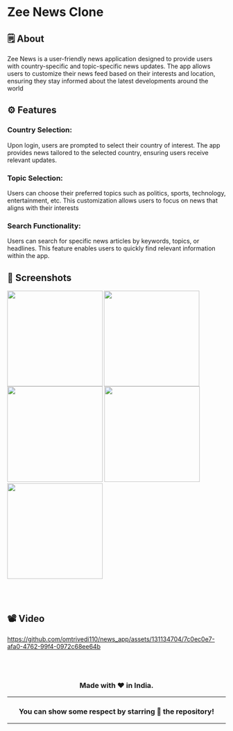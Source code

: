 <div>

# **Zee News Clone**

</div>



## 🗒 About

Zee News is a user-friendly news application designed to provide users with country-specific and topic-specific news updates. The app allows users to customize their news feed based on their interests and location, ensuring they stay informed about the latest developments around the world

## ⚙️ Features
### Country Selection:
Upon login, users are prompted to select their country of interest. The app provides news tailored to the selected country, ensuring users receive relevant updates.
### Topic Selection: 
Users can choose their preferred topics such as politics, sports, technology, entertainment, etc. This customization allows users to focus on news that aligns with their interests
### Search Functionality:
Users can search for specific news articles by keywords, topics, or headlines. This feature enables users to quickly find relevant information within the app.
## 📲 Screenshots


<img align="left" src="https://github.com/omtrivedi110/news_app/assets/131134704/a4181871-3397-4af3-8e4b-16e91d7784af" width="220px">
<img align="left" src="https://github.com/omtrivedi110/news_app/assets/131134704/ce933f90-090a-4a22-bf9c-8623bf8369a6" width="220px">
<img src="https://github.com/omtrivedi110/news_app/assets/131134704/cfe4bf04-43bd-4886-8301-dcd8d0eff805" width="220px">
<img src="https://github.com/omtrivedi110/news_app/assets/131134704/a632219d-1563-4454-b976-0e487b521515" width="220px">
<img src="https://github.com/omtrivedi110/news_app/assets/131134704/403d3f50-a65b-43f2-8cbf-50370a44c05e" width="220px">


<br><br>

## 📽️ Video

https://github.com/omtrivedi110/news_app/assets/131134704/7c0ec0e7-afa0-4762-99f4-0972c68ee64b

<br><br>

<div align="center">

### Made with ❤️ in India.
---
### You can show some respect by starring 🌟 the repository!
---



